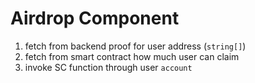 # Airdrop Component

1. fetch from backend proof for user address (`string[]`)
1. fetch from smart contract how much user can claim
1. invoke SC function through user `account`
